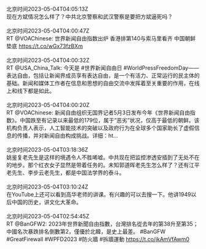 北京时间2023-05-04T04:05:13Z<br>现在方斌情况怎么样了？中共北京警察和武汉警察是要把方斌逼死吗？<br><br>北京时间2023-05-04T04:00:47Z<br>RT @VOAChinese: 世界新闻自由指数出炉 香港排第140与索马里看齐 中国朝鲜垫底 https://t.co/wGx73fzBXm<br><br>北京时间2023-05-04T04:00:32Z<br>RT @USA_China_Talk: 今天是 #世界新闻自由日 #WorldPressFreedomDay——表达自由，包括让新闻界成员享有表达自由，是一个有活力、正常运行的民主体的基础。新闻和媒体工作者在信息和思想的自由交流中发挥着至关重要的作用，在线上和线下都是如此。<br><br>北京时间2023-05-04T04:00:20Z<br>RT @VOAChinese: 新闻自由组织无国界记者5月3日发布今年《世界新闻自由指数》。中国跌至有记录以来最低的179位，属于“恶劣”状况，仅高于最低的朝鲜。该机构负责人表示，人工智能技术的突破以及政府行为在全球多个国家助长了虚假信息的传播，并对新闻自由构成挑战。详细：ht…<br><br>北京时间2023-05-04T03:18:36Z<br>姚鉴复老先生是这样的境遇令人不胜唏嘘。中共现在把监控渗透安插到了无处不在的地步。那个红衣女子显然是带着任务的。未知郭道晖老先生怎么样了？还有江平老先生、李步云老先生，都是中国法学界的泰斗。<br><br>北京时间2023-05-04T03:10:24Z<br>在YouTube上还可以看到高华老师的讲课。有兴趣的可以去搜一下。他讲1949以后中国的历史，讲文化大革命。<br><br>北京时间2023-05-04T02:54:45Z<br>RT @BanGFW2: 2023年世界新聞自由指數，台灣排名從去年的第38升至第35；中國名次暴跌排名倒數第2，僅優於北韓，是史上最差。 
#BanGFW #GreatFirewall #WPFD2023 #防火牆
#拆牆運動
https://t.co/jkAmVfAwm0<br><br>